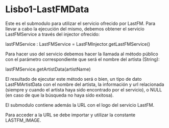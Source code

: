 # Lisbo1-LastFMData
Este es el submodulo para utilizar el servicio ofrecido por LastFM. Para llevar a cabo la ejecución del mismo, debemos obtener el servicio LastFMService a través del injector ofrecido:

lastFMService : LastFMService = LastFMInjector.getLastFMService()

Para hacer uso del servicio debemos hacer la llamada al método público con el parámetro correspondiente que será el nombre del artista (String):

lastFMService.getArtistData(artistName)

El resultado de ejecutar este método será o bien, un tipo de dato LastFMArtistData con el nombre del artista, la información y url relacionada (siempre y cuando el artista haya sido encontrado por el servicio), o NULL (en caso de que la búsqueda no haya sido exitosa).

El submodulo contiene además la URL con el logo del servicio LastFM.

Para acceder a la URL se debe importar y utilizar la constante LASTFM_IMAGE.
